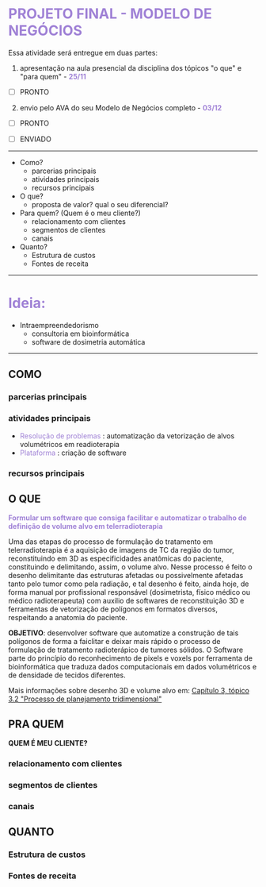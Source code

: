 # <span style="color:#A082D6">**PROJETO FINAL - MODELO DE NEGÓCIOS**</span>

Essa atividade será entregue em duas partes:

1. apresentação na aula presencial da disciplina dos tópicos "o que" e "para quem" - <span style="color:#A082D6">**25/11**</span>

- [ ] PRONTO

2. envio pelo AVA do seu Modelo de Negócios completo - <span style="color:#A082D6">**03/12**</span>

- [ ] PRONTO

- [ ] ENVIADO

----------

- Como?
    - parcerias principais
    - atividades principais
    - recursos principais
- O que?
    - proposta de valor? qual o seu diferencial?
- Para quem? (Quem é o meu cliente?)
    - relacionamento com clientes
    - segmentos de clientes
    - canais
- Quanto?
    - Estrutura de custos
    - Fontes de receita

----------
# <span style="color:#A082D6">Ideia:</span>

- Intraempreendedorismo
    - consultoria em bioinformática
    - software de dosimetria automática

---------
## COMO

### parcerias principais

### atividades principais

- <span style="color:#A082D6"> Resolução de problemas </span>: automatização da vetorização de alvos volumétricos em readioterapia
- <span style="color:#A082D6"> Plataforma </span>: criação de software

### recursos principais

## O QUE

<span style="color:#A082D6"> **Formular um software que consiga facilitar e automatizar o trabalho de definição de volume alvo em telerradioterapia** </span>

Uma das etapas do processo de formulação do tratamento em telerradioterapia é a aquisição de imagens de TC da região do tumor, reconstituindo em 3D as especificidades anatômicas do paciente, constituindo e delimitando, assim, o volume alvo. Nesse processo é feito o desenho delimitante das estruturas afetadas ou possivelmente afetadas tanto pelo tumor como pela radiação, e tal desenho é feito, ainda hoje, de forma manual por profissional responsável (dosimetrista, físico médico ou médico radioterapeuta) com auxilio de softwares de reconstituição 3D e ferramentas de vetorização de polígonos em formatos diversos, respeitando a anatomia do paciente.

**OBJETIVO**: desenvolver software que automatize a construção de tais polígonos de forma a faiclitar e deixar mais rápido o processo de formulação de tratamento radioterápico de tumores sólidos. O Software parte do princípio do reconhecimento de pixels e voxels por ferramenta de bioinformática que traduza dados computacionais em dados volumétricos e de densidade de tecidos diferentes.

Mais informações sobre desenho 3D e volume alvo em:
[Capítulo 3, tópico 3.2 "Processo de planejamento tridimensional"](https://www.teses.usp.br/teses/disponiveis/85/85131/tde-27112007-144824/publico/tese_maria_esmeralda.pdf)


## PRA QUEM
__QUEM É MEU CLIENTE?__
### relacionamento com clientes

### segmentos de clientes

### canais

## QUANTO

### Estrutura de custos

### Fontes de receita

